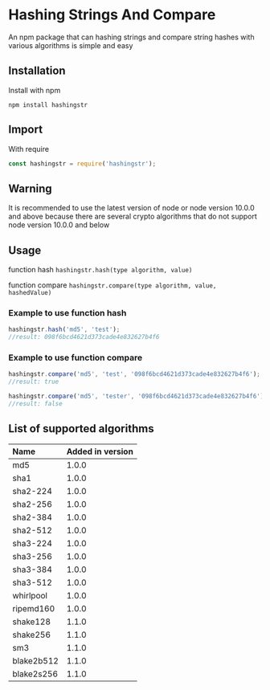 # Hashing Strings And Compare

An npm package that can hashing strings and compare string hashes with various algorithms is simple and easy

## Installation
Install with npm
```console
npm install hashingstr
```

## Import
With require
```javascript
const hashingstr = require('hashingstr');
```

## Warning
It is recommended to use the latest version of node or node version 10.0.0 and above because there are several crypto algorithms that do not support node version 10.0.0 and below

## Usage
function hash `hashingstr.hash(type algorithm, value)`

function compare `hashingstr.compare(type algorithm, value, hashedValue)`

### Example to use function hash
```javascript
hashingstr.hash('md5', 'test');
//result: 098f6bcd4621d373cade4e832627b4f6
```

### Example to use function compare
```javascript
hashingstr.compare('md5', 'test', '098f6bcd4621d373cade4e832627b4f6');
//result: true

hashingstr.compare('md5', 'tester', '098f6bcd4621d373cade4e832627b4f6');
//result: false
```

## List of supported algorithms
| Name       | Added in version |
| :--------  | :--------------- |
| md5        | 1.0.0            |
| sha1       | 1.0.0            |
| sha2-224   | 1.0.0            |
| sha2-256   | 1.0.0            |
| sha2-384   | 1.0.0            |
| sha2-512   | 1.0.0            |
| sha3-224   | 1.0.0            |
| sha3-256   | 1.0.0            |
| sha3-384   | 1.0.0            |
| sha3-512   | 1.0.0            |
| whirlpool  | 1.0.0            |
| ripemd160  | 1.0.0            |
| shake128   | 1.1.0            |
| shake256   | 1.1.0            |
| sm3        | 1.1.0            |
| blake2b512 | 1.1.0            |
| blake2s256 | 1.1.0            |